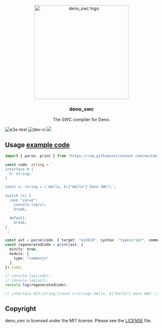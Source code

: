 <br />
<p align="center">
  <a href="https://github.com/divy-beta/deno_swc">
    <img src="https://raw.githubusercontent.com/nestdotland/deno_swc/master/assets/deno_swc.png" alt="deno_swc logo" width="310">
  </a>
  <h3 align="center">deno_swc</h3>

  <p align="center">
    The SWC compiler for Deno.
 </p>
</p>

![e2e-test](https://github.com/nestdotland/deno_swc/workflows/e2e-test/badge.svg)
![dev-ci](https://github.com/nestdotland/deno_swc/workflows/dev-ci/badge.svg)
![](https://img.shields.io/github/v/release/nestdotland/deno_swc?style=plastic)

## Usage [example code](./examples/print.ts)

```typescript
import { parse, print } from "https://raw.githubusercontent.com/nestdotland/deno_swc/master/mod.ts";

const code: string = `
interface H {
  h: string;
}

const x: string = \`Hello, $\{"Hello"} Deno SWC!\`;

switch (x) {
  case "value":
    console.log(x);
    break;

  default:
    break;
}
`;

const ast = parse(code, { target: "es2019", syntax: "typescript", comments: false });
const regeneratedCode = print(ast, {
  minify: true,
  module: {
    type: "commonjs"
  },
}).code;

// console.log(code);
// console.log(ast);
console.log(regeneratedCode);

// interface H{h:string;}const x:string=`Hello, ${"Hello"} Deno SWC!`;switch(x){case "value":console.log(x);break;default:break}
```

## Copyright

deno_swc is licensed under the MIT license. Please see the [LICENSE](LICENSE) file.
